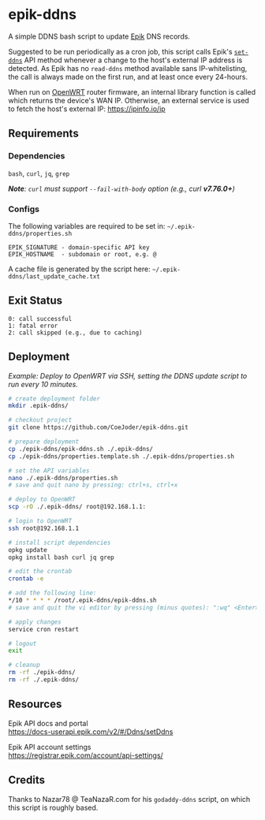 # epik-ddns
A simple DDNS bash script to update [Epik](https://www.epik.com/) DNS records.

Suggested to be run periodically as a cron job, this script calls Epik's [`set-ddns`](https://docs-userapi.epik.com/v2/#/Ddns/setDdns) API method whenever a change to the host's external IP address is detected.  As Epik has no `read-ddns` method available sans IP-whitelisting, the call is always made on the first run, and at least once every 24-hours.

When run on [OpenWRT](https://openwrt.org/) router firmware, an internal library function is called which returns the device's WAN IP.  Otherwise, an external service is used to fetch the host's external IP: https://ipinfo.io/ip

## Requirements

### Dependencies
`bash`, `curl`, `jq`, `grep`

***Note**: `curl` must support `--fail-with-body` option (e.g., curl **v7.76.0+**)*

### Configs

The following variables are required to be set in: `~/.epik-ddns/properties.sh`
```
EPIK_SIGNATURE - domain-specific API key
EPIK_HOSTNAME  - subdomain or root, e.g. @
```
A cache file is generated by the script here: `~/.epik-ddns/last_update_cache.txt`

## Exit Status
```
0: call successful
1: fatal error
2: call skipped (e.g., due to caching)
```

## Deployment
*Example: Deploy to OpenWRT via SSH, setting the DDNS update script to run every 10 minutes.*
```bash
# create deployment folder
mkdir .epik-ddns/

# checkout project
git clone https://github.com/CoeJoder/epik-ddns.git

# prepare deployment
cp ./epik-ddns/epik-ddns.sh ./.epik-ddns/
cp ./epik-ddns/properties.template.sh ./.epik-ddns/properties.sh

# set the API variables
nano ./.epik-ddns/properties.sh
# save and quit nano by pressing: ctrl+s, ctrl+x

# deploy to OpenWRT
scp -rO ./.epik-ddns/ root@192.168.1.1:

# login to OpenWRT
ssh root@192.168.1.1

# install script dependencies
opkg update
opkg install bash curl jq grep

# edit the crontab
crontab -e

# add the following line:
*/10 * * * * /root/.epik-ddns/epik-ddns.sh
# save and quit the vi editor by pressing (minus quotes): ":wq" <Enter>

# apply changes
service cron restart

# logout
exit

# cleanup
rm -rf ./epik-ddns/
rm -rf ./.epik-ddns/
```

## Resources

Epik API docs and portal<br/>
https://docs-userapi.epik.com/v2/#/Ddns/setDdns

Epik API account settings<br/>
https://registrar.epik.com/account/api-settings/

## Credits
Thanks to Nazar78 @ TeaNazaR.com for his `godaddy-ddns` script, on which this script is roughly based.
